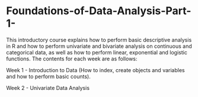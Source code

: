 # Foundations-of-Data-Analysis-Part-1-

This introductory course explains how to perform basic descriptive analysis in R and how to perform univariate and bivariate analysis on continuous and categorical data, as well as how to perform linear, exponential and logistic functions. The contents for each week are as follows:

Week 1 - Introduction to Data (How to index, create objects and variables and how to perform basic counts).

Week 2 - Univariate Data Analysis
